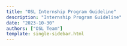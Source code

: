```yaml
---
title: "OSL Internship Program Guideline"
description: "Internship Program Guideline"
date: "2023-10-30"
authors: ["OSL Team"]
template: single-sidebar.html
---
```

